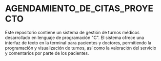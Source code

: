 # AGENDAMIENTO_DE_CITAS_PROYECTO
Este repositorio contiene un sistema de gestión de turnos médicos desarrollado en lenguaje de programación "C". El sistema ofrece una interfaz de texto en la terminal para pacientes y doctores, permitiendo la programación y visualización de turnos, así como la valoración del servicio y comentarios por parte de los pacientes. 
